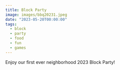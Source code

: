 ```yaml
---
title: Block Party
image: images/bbq20231.jpeg
date: "2023-05-20T00:00:00"
tags:
  - block
  - party
  - food
  - fun
  - games
---
```

Enjoy our first ever neighborhood 2023 Block Party!
